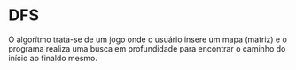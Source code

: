# DFS
O algorítmo trata-se de um jogo onde o usuário insere um mapa (matriz) e o programa realiza uma busca em profundidade para encontrar o caminho do início ao finaldo mesmo.

